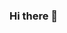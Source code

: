 ### Hi there 👋

<!--
**alyxcullen/alyxcullen** is a ✨ _special_ ✨ repository because its `README.md` (this file) appears on your GitHub profile.

Here are some ideas to get you started:

- 🔭 I’m currently interested in housing, sustainability, and socialism.
- 🌱 I’m currently studying sociology at Hunter College, Graduate Program in Social Research.
- 📚 I'm currently reading THE SELLOUT by Paul Beatty and LE MORTE D'ARTHUR by Thomas Malory.
- 📫 How to reach me: alyxandra.cullen15@hunter.cuny.edu
- 😄 Pronouns: she/her
- ⚡ Fun fact: I also have an MFA in Creative Writing and am currently working on a novel.
- 🧶 Also: I love to knit. Ask me about my current project!
-->
